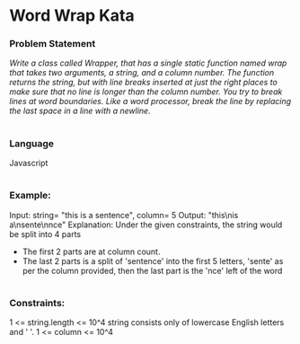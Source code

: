 # Word Wrap Kata
### Problem Statement
<i> Write a class called Wrapper, that has a single static function
named wrap that takes two arguments, a string, and a column number. The
function returns the string, but with line breaks inserted at just the
right places to make sure that no line is longer than the column number.
You try to break lines at word boundaries.
Like a word processor, break the line by replacing the last space in a
line with a newline.</i>

#
### Language
Javascript

#
### Example:
Input: string= "this is a sentence", column= 5
Output: "this\nis a\nsente\nnce"
Explanation: 
Under the given constraints, the string would be split into 4 parts
- The first 2 parts are at column count.
- The last 2 parts is a split of 'sentence' into the first 5 letters, 'sente' as per the column provided, then the last part is the 'nce' left of the word

#
### Constraints:
1 <= string.length <= 10^4
string consists only of lowercase English letters and ' '.
1 <= column <= 10^4

